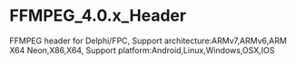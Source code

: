 # FFMPEG_4.0.x_Header
FFMPEG header for Delphi/FPC, Support architecture:ARMv7,ARMv6,ARM X64 Neon,X86,X64, Support platform:Android,Linux,Windows,OSX,IOS
